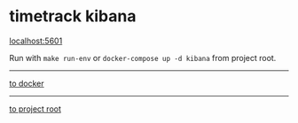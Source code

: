 # timetrack kibana

[localhost:5601](http://localhost:5601)

Run with `make run-env` or `docker-compose up -d kibana` from project root.

---
[to docker](/docker)

---
[to project root](https://github.com/dwalldorf/timetrack)